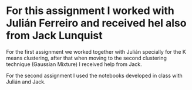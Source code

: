 # For this assignment I worked with Julián Ferreiro and received hel also from Jack Lunquist

For the first assignment we worked together with Julián specially for the K means clustering, after that when moving to the second clustering technique (Gaussian Mixture) I received help from Jack.

For the second assignment I used the notebooks developed in class with Julián and Jack.
